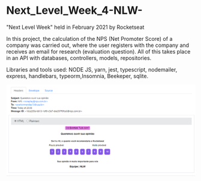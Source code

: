 # Next_Level_Week_4-NLW-
"Next Level Week" held in February 2021 by Rocketseat

In this project, the calculation of the NPS (Net Promoter Score) of a company was carried out, where the user registers with the company and receives an email for research (evaluation question). All of this takes place in an API with databases, controllers, models, repositories.

Libraries and tools used: NODE JS, yarn, jest, typescript, nodemailer, express, handlebars, typeorm,Insomnia, Beekeper, sqlite.



![Screenshot](View.png)
